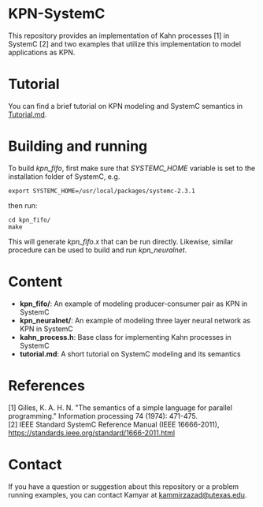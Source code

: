 # KPN-SystemC
This repository provides an implementation of Kahn processes [1] in SystemC [2] and two examples that utilize this implementation to model applications as KPN. 

# Tutorial 
You can find a brief tutorial on KPN modeling and SystemC semantics in [Tutorial.md](https://github.com/kammirzazad/KPN-SystemC/blob/master/tutorial.md).

# Building and running
To build *kpn_fifo*, first make sure that *SYSTEMC_HOME* variable is set to the installation folder of SystemC, e.g.
```
export SYSTEMC_HOME=/usr/local/packages/systemc-2.3.1
```
then run:
```
cd kpn_fifo/
make
```
This will generate *kpn_fifo.x* that can be run directly. Likewise, similar procedure can be used to build and run *kpn_neuralnet*.

# Content
* **kpn_fifo/**: An example of modeling producer-consumer pair as KPN in SystemC
* **kpn_neuralnet/**: An example of modeling three layer neural network as KPN in SystemC
* **kahn_process.h**: Base class for implementing Kahn processes in SystemC
* **tutorial.md**: A short tutorial on SystemC modeling and its semantics

# References
[1] Gilles, K. A. H. N. "The semantics of a simple language for parallel programming." Information processing 74 (1974): 471-475.  
[2] IEEE Standard SystemC Reference Manual (IEEE 16666-2011), https://standards.ieee.org/standard/1666-2011.html

# Contact
If you have a question or suggestion about this repository or a problem running examples, you can contact Kamyar at kammirzazad@utexas.edu.
